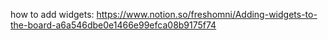 how to add widgets:
https://www.notion.so/freshomni/Adding-widgets-to-the-board-a6a546dbe0e1466e99efca08b9175f74